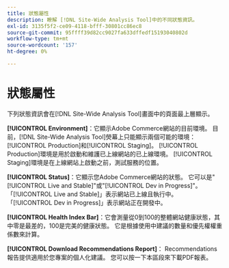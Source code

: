 ```yaml
---
title: 狀態屬性
description: 瞭解 [!DNL Site-Wide Analysis Tool]中的不同狀態資訊。
exl-id: 3135f5f2-ce09-4118-bfff-30801cc86ec8
source-git-commit: 95ffff39d82cc9027fa633dffedf15193040802d
workflow-type: tm+mt
source-wordcount: '157'
ht-degree: 0%

---
```


# 狀態屬性

下列狀態資訊會在[!DNL Site-Wide Analysis Tool]畫面中的頁面最上層顯示。

**[!UICONTROL Environment]**：它顯示Adobe Commerce網站的目前環境。 目前，[!DNL Site-Wide Analysis Tool]熒幕上只能顯示兩個可能的環境： [!UICONTROL Production]和[!UICONTROL Staging]。 [!UICONTROL Production]環境是用於啟動和維護已上線網站的已上線環境。 [!UICONTROL Staging]環境是在上線網站上啟動之前，測試服務的位置。

**[!UICONTROL Status]**：它顯示您Adobe Commerce網站的狀態。 它可以是&quot;[!UICONTROL Live and Stable]&quot;或&quot;[!UICONTROL Dev in Progress]&quot;。 「[!UICONTROL Live and Stable]」表示網站已上線且執行中。 「[!UICONTROL Dev in Progress]」表示網站正在開發中。

**[!UICONTROL Health Index Bar]**：它會測量從0到100的整體網站健康狀態，其中零是最差的，100是完美的健康狀態。 它是根據使用中建議的數量和優先權權重係數來計算。

**[!UICONTROL Download Recommendations Report]**： Recommendations報告提供適用於您專案的個人化建議。 您可以按一下本區段來下載PDF報表。
